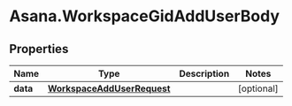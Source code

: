 # Asana.WorkspaceGidAddUserBody

## Properties
Name | Type | Description | Notes
------------ | ------------- | ------------- | -------------
**data** | [**WorkspaceAddUserRequest**](WorkspaceAddUserRequest.md) |  | [optional] 
